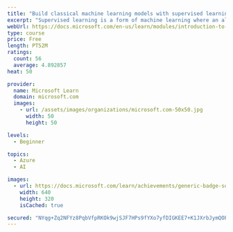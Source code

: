 ```yaml
---
title: "Build classical machine learning models with supervised learning"
excerpt: "Supervised learning is a form of machine learning where an algorithm learns from examples of data. We progressively paint a picture of how supervised learning automatically generates a model that can make predictions about the real world. We also touch on how these models are tested, and difficulties that can arise when training them."
webUrl: https://docs.microsoft.com/en-us/learn/modules/introduction-to-classical-machine-learning/
type: course
price: Free
length: PT52M
ratings:
  count: 56
  average: 4.892857
heat: 50

provider:
  name: Microsoft Learn
  domain: microsoft.com
  images:
    - url: /assets/images/organizations/microsoft.com-50x50.jpg
      width: 50
      height: 50

levels:
  - Beginner

topics:
  - Azure
  - AI

images:
  - url: https://docs.microsoft.com/learn/achievements/generic-badge-social.png
    width: 640
    height: 320
    isCached: true

secured: "NYqg+Zq2NFYz8PqbVfpRKOk9wjSJF7HPs9fYXo7yfDIGKEE7+K1JXrbJymQOPRFjKMbH5dmXgUAf6DTp5UCL5Bz2FZe933oWo5sFCVrcTKthLKQ1NUr/0rMLtT12oSes60WMOwEu62P2iw2QZzlCiv+z1S7KFo2BWD9fVCFJH2Cy2ganDfDlXKrapSLr5T1d2H8ZGCHem4HBghY756fqr3FQgVe3JIvfE3s9/UaXQvapWm0KWTyqLnpW1SVlJiNnkJapHqKMerSWYKzPj+28JGPiPuB8VZ2DC/RAh3/MHVWc+UcyRRG56NQtBhOJgLgIqVXw6GyDmSVA7rQLGMjAnOh5lIdwQCqRYvvFJV9/X7hLmz/eV4j5NtJ4UJPeNRLYc/uq4TJDum5itUDgze3iGevuS/XeuhBYOmdLwSXABmg=;3kghAIbq3WubgWkNLEbK2g=="
---
```


